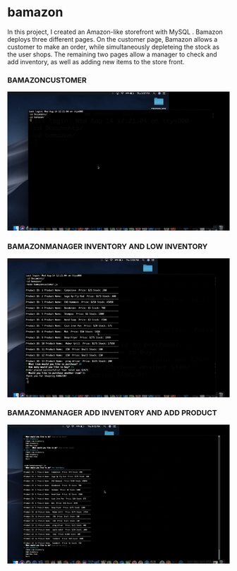 # bamazon
In this project, I created an Amazon-like storefront with MySQL . Bamazon deploys three different pages. On the customer page, Bamazon allows a customer to make an order, while simultaneously depleteing the stock as the user shops. The remaining two pages allow a manager to check and add inventory, as well as adding new items to the store front.  
<h3>BAMAZONCUSTOMER</H3>

![ ](bamazoncustomer.gif)


<h3>BAMAZONMANAGER INVENTORY AND LOW INVENTORY</H3>

![ ](bamman1.gif)

<h3> BAMAZONMANAGER ADD INVENTORY AND ADD PRODUCT</h3>

![ ](bam2.gif)
